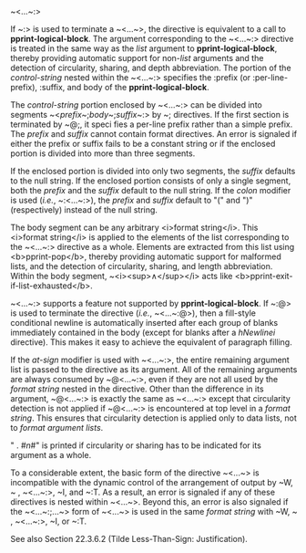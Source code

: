  

~\<...~:\> 

If ~:\> is used to terminate a ~\<...~\>, the directive is equivalent to a call to **pprint-logical-block**. The argument corresponding to the ~\<...~:\> directive is treated in the same way as the *list* argument to **pprint-logical-block**, thereby providing automatic support for non-*list* arguments and the detection of circularity, sharing, and depth abbreviation. The portion of the *control-string* nested within the ~\<...~:\> specifies the :prefix (or :per-line-prefix), :suffix, and body of the **pprint-logical-block**. 

The *control-string* portion enclosed by ~\<...~:\> can be divided into segments ~\<*prefix*~;*body*~;*suffix*~:\> by ~; directives. If the first section is terminated by ~@;, it speci fies a per-line prefix rather than a simple prefix. The *prefix* and *suffix* cannot contain format directives. An error is signaled if either the prefix or suffix fails to be a constant string or if the enclosed portion is divided into more than three segments. 

If the enclosed portion is divided into only two segments, the *suffix* defaults to the null string. If the enclosed portion consists of only a single segment, both the *prefix* and the *suffix* default to the null string. If the *colon* modifier is used (*i.e.*, ~:\<...~:\>), the *prefix* and *suffix* default to "(" and ")" (respectively) instead of the null string. 

The body segment can be any arbitrary \<i\>format string\</i\>. This \<i\>format string\</i\> is applied to the elements of the list corresponding to the ~\<...~:\> directive as a whole. Elements are extracted from this list using \<b\>pprint-pop\</b\>, thereby providing automatic support for malformed lists, and the detection of circularity, sharing, and length abbreviation. Within the body segment, ~\<i\>\<sup\>∧\</sup\>\</i\> acts like \<b\>pprint-exit-if-list-exhausted\</b\>. 

~\<...~:\> supports a feature not supported by **pprint-logical-block**. If ~:@\> is used to terminate the directive (*i.e.*, ~\<...~:@\>), then a fill-style conditional newline is automatically inserted after each group of blanks immediately contained in the body (except for blanks after a *hNewlinei* directive). This makes it easy to achieve the equivalent of paragraph filling. 

If the *at-sign* modifier is used with ~\<...~:\>, the entire remaining argument list is passed to the directive as its argument. All of the remaining arguments are always consumed by ~@\<...~:\>, even if they are not all used by the *format string* nested in the directive. Other than the difference in its argument, ~@\<...~:\> is exactly the same as ~\<...~:\> except that circularity detection is not applied if ~@\<...~:\> is encountered at top level in a *format string*. This ensures that circularity detection is applied only to data lists, not to *format argument lists*. 

" . #*n*#" is printed if circularity or sharing has to be indicated for its argument as a whole. 

 

 

To a considerable extent, the basic form of the directive ~\<...~\> is incompatible with the dynamic control of the arrangement of output by ~W, ~ , ~\<...~:\>, ~I, and ~:T. As a result, an error is signaled if any of these directives is nested within ~\<...~\>. Beyond this, an error is also signaled if the ~\<...~:;...~\> form of ~\<...~\> is used in the same *format string* with ~W, ~ , ~\<...~:\>, ~I, or ~:T. 

See also Section 22.3.6.2 (Tilde Less-Than-Sign: Justification). 


